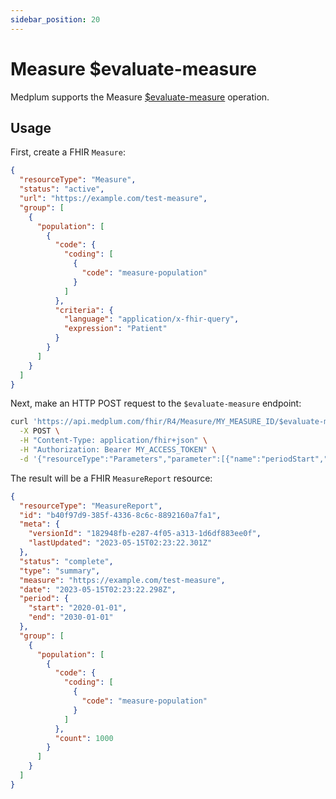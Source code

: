 ```yaml
---
sidebar_position: 20
---
```


# Measure $evaluate-measure

Medplum supports the Measure [$evaluate-measure](https://hl7.org/fhir/R4/measure-operation-evaluate-measure.html) operation.

## Usage

First, create a FHIR `Measure`:

```json
{
  "resourceType": "Measure",
  "status": "active",
  "url": "https://example.com/test-measure",
  "group": [
    {
      "population": [
        {
          "code": {
            "coding": [
              {
                "code": "measure-population"
              }
            ]
          },
          "criteria": {
            "language": "application/x-fhir-query",
            "expression": "Patient"
          }
        }
      ]
    }
  ]
}
```

Next, make an HTTP POST request to the `$evaluate-measure` endpoint:

```bash
curl 'https://api.medplum.com/fhir/R4/Measure/MY_MEASURE_ID/$evaluate-measure' \
  -X POST \
  -H "Content-Type: application/fhir+json" \
  -H "Authorization: Bearer MY_ACCESS_TOKEN" \
  -d '{"resourceType":"Parameters","parameter":[{"name":"periodStart","valueDate":"2020-01-01"},{"name":"periodEnd","valueDate":"2030-01-01"}]}'
```

The result will be a FHIR `MeasureReport` resource:

```json
{
  "resourceType": "MeasureReport",
  "id": "b40f97d9-385f-4336-8c6c-8892160a7fa1",
  "meta": {
    "versionId": "182948fb-e287-4f05-a313-1d6df883ee0f",
    "lastUpdated": "2023-05-15T02:23:22.301Z"
  },
  "status": "complete",
  "type": "summary",
  "measure": "https://example.com/test-measure",
  "date": "2023-05-15T02:23:22.298Z",
  "period": {
    "start": "2020-01-01",
    "end": "2030-01-01"
  },
  "group": [
    {
      "population": [
        {
          "code": {
            "coding": [
              {
                "code": "measure-population"
              }
            ]
          },
          "count": 1000
        }
      ]
    }
  ]
}
```
